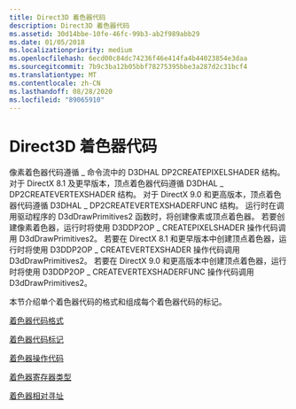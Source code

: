 ```yaml
---
title: Direct3D 着色器代码
description: Direct3D 着色器代码
ms.assetid: 30d14bbe-10fe-46fc-99b3-ab2f989abb29
ms.date: 01/05/2018
ms.localizationpriority: medium
ms.openlocfilehash: 6ecd00c84dc74236f46e414fa4b44023854e3daa
ms.sourcegitcommit: 7b9c3ba12b05bbf78275395bbe3a287d2c31bcf4
ms.translationtype: MT
ms.contentlocale: zh-CN
ms.lasthandoff: 08/28/2020
ms.locfileid: "89065910"
---
```

# <a name="direct3d-shader-codes"></a>Direct3D 着色器代码


像素着色器代码遵循 \_ 命令流中的 D3DHAL DP2CREATEPIXELSHADER 结构。 对于 DirectX 8.1 及更早版本，顶点着色器代码遵循 D3DHAL \_ DP2CREATEVERTEXSHADER 结构。 对于 DirectX 9.0 和更高版本，顶点着色器代码遵循 D3DHAL \_ DP2CREATEVERTEXSHADERFUNC 结构。 运行时在调用驱动程序的 D3dDrawPrimitives2 函数时，将创建像素或顶点着色器。 若要创建像素着色器，运行时将使用 D3DDP2OP \_ CREATEPIXELSHADER 操作代码调用 D3dDrawPrimitives2。 若要在 DirectX 8.1 和更早版本中创建顶点着色器，运行时将使用 D3DDP2OP \_ CREATEVERTEXSHADER 操作代码调用 D3dDrawPrimitives2。 若要在 DirectX 9.0 和更高版本中创建顶点着色器，运行时将使用 D3DDP2OP \_ CREATEVERTEXSHADERFUNC 操作代码调用 D3dDrawPrimitives2。

本节介绍单个着色器代码的格式和组成每个着色器代码的标记。

[着色器代码格式](shader-code-format.md)

[着色器代码标记](shader-code-tokens.md)

[着色器操作代码](/windows-hardware/drivers/ddi/d3d9types/ne-d3d9types-_d3dshader_instruction_opcode_type)

[着色器寄存器类型](/windows-hardware/drivers/ddi/d3d9types/ne-d3d9types-_d3dshader_param_register_type)

[着色器相对寻址](shader-relative-addressing.md)

 

